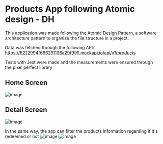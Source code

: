 # Products App following Atomic design - DH
This application was made following the Atomic Design Pattern, a software architecture pattern to organize the file structure in a project.

Data was fetched through the following API: https://6222994f666291106a29f999.mockapi.io/api/v1/products

Tests with Jest were made and the measurements were ensured through the pixel perfect library
## Home Screen
![image](https://user-images.githubusercontent.com/58583172/232352083-df01a926-6d7b-4557-869a-79bf20606df8.png)

## Detail Screen
![image](https://user-images.githubusercontent.com/58583172/232352196-2ac9ea09-aaec-4a11-8dec-d8c8903c2cea.png)

In the same way, the app can filter the products information regarding if it's redeemed or not
![image](https://user-images.githubusercontent.com/58583172/232352529-20f48c4f-c966-41ce-b748-088aa07d2d41.png)
![image](https://user-images.githubusercontent.com/58583172/232352730-18565253-f9d8-471d-a3a4-ac6b827d5f00.png)

